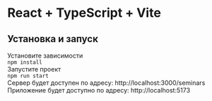 # React + TypeScript + Vite
## Установка и запуск  
Установите зависимости  
`npm install`  
Запустите проект  
`npm run start`  
Сервер будет доступен по адресу: http://localhost:3000/seminars  
Приложение будет доступно по адресу: http://localhost:5173  
